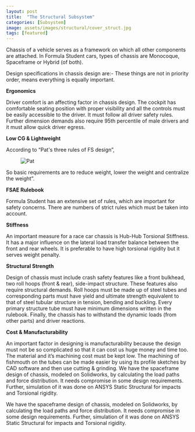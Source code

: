 ```yaml
---
layout: post
title:  "The Structural Subsystem"
categories: [Subsystem]
image: assets/images/structural/cover_struct.jpg
tags: [featured]
---
```


Chassis of a vehicle serves as a framework on which all other components are attached. In Formula Student cars, types of chassis are Monocoque, Spaceframe or Hybrid (of both).

Design specifications in chassis design are:-
These things are not in priority order, means everything is equally important.

**Ergonomics**

Driver comfort is an affecting factor in chassis design. The cockpit has comfortable seating position with proper visibility and all the controls must be easily accessible to the driver. It must follow all driver safety rules. Further dimension demands also require 95th percentile of male drivers and it must allow quick driver egress.

**Low CG & Lightweight**

According to “Pat's three rules of FS design”, 

<figure>
  <img src="{{ site.baseurl }}/assets/images/structural/pat1.png" alt="Pat"/>
</figure>
 
 So basic requirements are to reduce weight, lower the weight and centralize the weight”.

**FSAE Rulebook**

Formula Student has an extensive set of rules, which are important for safety concerns. There are numbers of strict rules which must be taken into account.

**Stiffness**

An important measure for a race car chassis is Hub-Hub Torsional Stiffness. It has a major influence on the lateral load transfer balance between the front and rear wheels. It is preferable to have high torsional rigidity but it serves weight penalty.

**Structural Strength**

Design of chassis must include crash safety features like a front bulkhead, two roll hoops (front & rear), side-impact structure. These features also require structural demands. Roll hoops must be made up of steel tubes and corresponding parts must have yield and ultimate strength equivalent to that of steel tubular structure in tension, bending and buckling. Every primary structure tube must have minimum dimensions written in the rulebook. Finally, the chassis has to withstand the dynamic loads (from other parts) and driver reactions.

**Cost & Manufacturability**

An important factor in designing is manufacturability because the design must not be so complicated so that it can cost us huge money and time too. The material and it’s machining cost must be kept low. The machining of fishmouth on the tubes can be made easier by using its profile sketches by CAD software and then use cutting & grinding.
We have the spaceframe design of chassis, modeled on Solidworks, by calculating the load paths and force distribution. It needs compromise in some design requirements. Further, simulation of it was done on ANSYS Static Structural for impacts and Torsional rigidity.

We have the spaceframe design of chassis, modeled on Solidworks, by calculating the load paths and force distribution. It needs compromise in some design requirements. Further, simulation of it was done on ANSYS Static Structural for impacts and Torsional rigidity.

